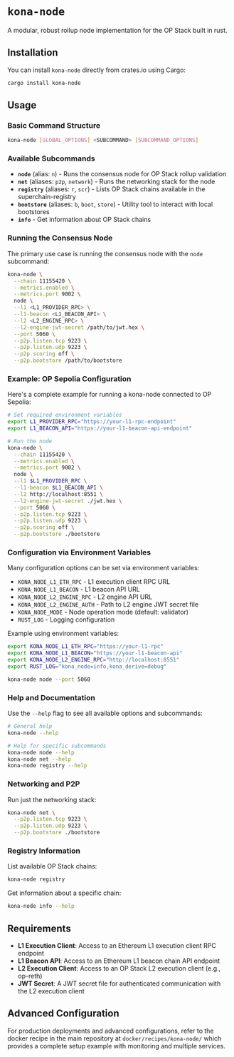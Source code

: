 # `kona-node`

A modular, robust rollup node implementation for the OP Stack built in rust.

## Installation

You can install `kona-node` directly from crates.io using Cargo:

```bash
cargo install kona-node
```

## Usage

### Basic Command Structure

```bash
kona-node [GLOBAL_OPTIONS] <SUBCOMMAND> [SUBCOMMAND_OPTIONS]
```

### Available Subcommands

- **`node`** (alias: `n`) - Runs the consensus node for OP Stack rollup validation
- **`net`** (aliases: `p2p`, `network`) - Runs the networking stack for the node
- **`registry`** (aliases: `r`, `scr`) - Lists OP Stack chains available in the superchain-registry
- **`bootstore`** (aliases: `b`, `boot`, `store`) - Utility tool to interact with local bootstores
- **`info`** - Get information about OP Stack chains

### Running the Consensus Node

The primary use case is running the consensus node with the `node` subcommand:

```bash
kona-node \
  --chain 11155420 \
  --metrics.enabled \
  --metrics.port 9002 \
  node \
  --l1 <L1_PROVIDER_RPC> \
  --l1-beacon <L1_BEACON_API> \
  --l2 <L2_ENGINE_RPC> \
  --l2-engine-jwt-secret /path/to/jwt.hex \
  --port 5060 \
  --p2p.listen.tcp 9223 \
  --p2p.listen.udp 9223 \
  --p2p.scoring off \
  --p2p.bootstore /path/to/bootstore
```

### Example: OP Sepolia Configuration

Here's a complete example for running a kona-node connected to OP Sepolia:

```bash
# Set required environment variables
export L1_PROVIDER_RPC="https://your-l1-rpc-endpoint"
export L1_BEACON_API="https://your-l1-beacon-api-endpoint"

# Run the node
kona-node \
  --chain 11155420 \
  --metrics.enabled \
  --metrics.port 9002 \
  node \
  --l1 $L1_PROVIDER_RPC \
  --l1-beacon $L1_BEACON_API \
  --l2 http://localhost:8551 \
  --l2-engine-jwt-secret ./jwt.hex \
  --port 5060 \
  --p2p.listen.tcp 9223 \
  --p2p.listen.udp 9223 \
  --p2p.scoring off \
  --p2p.bootstore ./bootstore
```

### Configuration via Environment Variables

Many configuration options can be set via environment variables:

- `KONA_NODE_L1_ETH_RPC` - L1 execution client RPC URL
- `KONA_NODE_L1_BEACON` - L1 beacon API URL
- `KONA_NODE_L2_ENGINE_RPC` - L2 engine API URL
- `KONA_NODE_L2_ENGINE_AUTH` - Path to L2 engine JWT secret file
- `KONA_NODE_MODE` - Node operation mode (default: validator)
- `RUST_LOG` - Logging configuration

Example using environment variables:

```bash
export KONA_NODE_L1_ETH_RPC="https://your-l1-rpc"
export KONA_NODE_L1_BEACON="https://your-l1-beacon-api"
export KONA_NODE_L2_ENGINE_RPC="http://localhost:8551"
export RUST_LOG="kona_node=info,kona_derive=debug"

kona-node node --port 5060
```

### Help and Documentation

Use the `--help` flag to see all available options and subcommands:

```bash
# General help
kona-node --help

# Help for specific subcommands
kona-node node --help
kona-node net --help
kona-node registry --help
```

### Networking and P2P

Run just the networking stack:

```bash
kona-node net \
  --p2p.listen.tcp 9223 \
  --p2p.listen.udp 9223 \
  --p2p.bootstore ./bootstore
```

### Registry Information

List available OP Stack chains:

```bash
kona-node registry
```

Get information about a specific chain:

```bash
kona-node info --help
```

## Requirements

- **L1 Execution Client**: Access to an Ethereum L1 execution client RPC endpoint
- **L1 Beacon API**: Access to an Ethereum L1 beacon chain API endpoint
- **L2 Execution Client**: Access to an OP Stack L2 execution client (e.g., op-reth)
- **JWT Secret**: A JWT secret file for authenticated communication with the L2 execution client

## Advanced Configuration

For production deployments and advanced configurations, refer to the docker recipe in the main repository at `docker/recipes/kona-node/` which provides a complete setup example with monitoring and multiple services.

